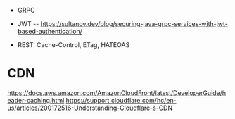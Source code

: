 - GRPC
- JWT
-- https://sultanov.dev/blog/securing-java-grpc-services-with-jwt-based-authentication/

- REST: Cache-Control, ETag, HATEOAS


# CDN
https://docs.aws.amazon.com/AmazonCloudFront/latest/DeveloperGuide/header-caching.html
https://support.cloudflare.com/hc/en-us/articles/200172516-Understanding-Cloudflare-s-CDN
